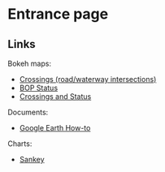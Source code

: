 # Entrance page

## Links

Bokeh maps:
 - [Crossings (road/waterway intersections)](https://rosshug.github.io/ATS/crossings.html)
 - [BOP Status](https://rosshug.github.io/ATS/status.html)
 - [Crossings and Status](https://rosshug.github.io/ATS/crossings_status.html)
 
Documents:
 - [Google Earth How-to](<Google Earth How-to Guide.md>)

Charts:
 - [Sankey](https://rosshug.github.io/ATS/total_region_sankey.html)
